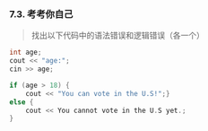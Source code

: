 
### 7.3. 考考你自己
> 找出以下代码中的语法错误和逻辑错误（各一个）
```cpp
int age;
cout << "age:";
cin >> age;

if (age > 18) {
    cout << "You can vote in the U.S!";}
else {
    cout << You cannot vote in the U.S yet.;
}
```